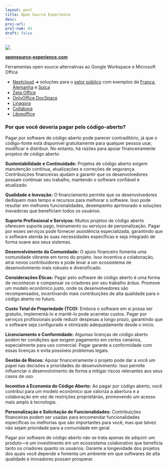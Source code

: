 ```yaml
---
layout: post
title: Open Source Experience 
desc: 
proj-url:
proj-num: 01
draft: false
---
```


![](https://www.opensource-experience.com/app/uploads/sites/3/2021/03/logo_osxp_aplat-261x250.png.webp)

**[opensource-experience.com](https://www.opensource-experience.com/en/)**

Ferramentas open source alternativas ao Google Workspace e Microsoft Office

- [Nextcloud](https://nextcloud.com) ➔ soluções para o [setor público](https://nextcloud.com/government/) com exemplos da [França](https://nextcloud.com/blog/eu-governments-choose-independence-from-us-cloud-providers-with-nextcloud/), [Alemanha](https://nextcloud.com/blog/german-federal-administration-relies-on-nextcloud-as-a-secure-file-exchange-solution/) e [Suiça](https://nextcloud.com/blog/the-city-of-geneva/)
- [Zeta Office](https://zetaoffice.net/)
- [OnlyOffice DocSpace](https://www.onlyoffice.com)
- [Linagora](https://linagora.com)
- [Collabora](https://www.collaboraoffice.com)
- [Libreoffice](https://fr.libreoffice.org/)

### Por que você deveria pagar pelo código-aberto?

Pagar por software de código aberto pode parecer contraditório, já que o código-fonte está disponível gratuitamente para qualquer pessoa usar, modificar e distribuir. No entanto, há razões para apoiar financeiramente projetos de código aberto:

**Sustentabilidade e Continuidade:** Projetos de código aberto exigem manutenção contínua, atualizações e correções de segurança. Contribuições financeiras ajudam a garantir que os desenvolvedores possam continuar seu trabalho, mantendo o software confiável e atualizado.

**Qualidade e Inovação:** O financiamento permite que os desenvolvedores dediquem mais tempo e recursos para melhorar o software. Isso pode resultar em melhores funcionalidades, desempenho aprimorado e soluções inovadoras que beneficiam todos os usuários.

**Suporte Profissional e Serviços:** Muitos projetos de código aberto oferecem suporte pago, treinamento ou serviços de personalização. Pagar por esses serviços pode fornecer assistência especializada, garantindo que o software atenda às suas necessidades específicas e seja integrado de forma suave aos seus sistemas.

**Desenvolvimento da Comunidade:** O apoio financeiro fomenta uma comunidade vibrante em torno do projeto. Isso incentiva a colaboração, atrai novos contribuidores e pode levar a um ecossistema de desenvolvimento mais robusto e diversificado.

**Considerações Éticas:** Pagar pelo software de código aberto é uma forma de reconhecer e compensar os criadores por seu trabalho árduo. Promove um modelo econômico justo, onde os desenvolvedores são recompensados, incentivando mais contribuições de alta qualidade para o código aberto no futuro.

**Custo Total de Propriedade (TCO):** Embora o software em si possa ser gratuito, implementá-lo e mantê-lo pode acarretar custos. Pagar por serviços profissionais pode reduzir despesas a longo prazo, garantindo que o software seja configurado e otimizado adequadamente desde o início.

**Licenciamento e Conformidade:** Algumas licenças de código aberto podem ter condições que exigem pagamento em certos cenários, especialmente para uso comercial. Pagar garante a conformidade com essas licenças e evita possíveis problemas legais.

**Gestão de Riscos:** Apoiar financeiramente o projeto pode dar a você um papel nas decisões e prioridades do desenvolvimento. Isso permite influenciar o desenvolvimento de forma a mitigar riscos relevantes aos seus casos de uso.

**Incentivo à Economia do Código Aberto:** Ao pagar por código aberto, você contribui para um modelo econômico que valoriza a abertura e a colaboração em vez de restrições proprietárias, promovendo um acesso mais amplo à tecnologia.

**Personalização e Solicitação de Funcionalidades:** Contribuições financeiras podem ser usadas para encomendar funcionalidades específicas ou melhorias que são importantes para você, mas que talvez não sejam prioridade para a comunidade em geral.

Pagar por software de código aberto não se trata apenas de adquirir um produto—é um investimento em um ecossistema colaborativo que beneficia tanto os criadores quanto os usuários. Garante a longevidade dos projetos dos quais você depende e fomenta um ambiente em que softwares de alta qualidade e inovadores possam prosperar.